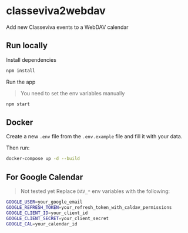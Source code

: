 # classeviva2webdav
Add new Classeviva events to a WebDAV calendar

## Run locally
Install dependencies
```bash
npm install
```

Run the app
> You need to set the env variables manually
```bash
npm start
```

## Docker
Create a new `.env` file from the `.env.example` file and fill it with your data.
    
Then run:
```bash
docker-compose up -d --build
```

## For Google Calendar
> Not tested yet
Replace `DAV_*` env variables with the following:
```bash
GOOGLE_USER=your_google_email
GOOGLE_REFRESH_TOKEN=your_refresh_token_with_caldav_permissions
GOOGLE_CLIENT_ID=your_client_id
GOOGLE_CLIENT_SECRET=your_client_secret
GOOGLE_CAL=your_calendar_id
```